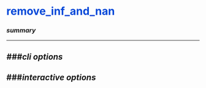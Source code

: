 # <span style="color: #0048d8">**remove_inf_and_nan**</span>

### *summary*
---


*###cli options*
---


###*interactive options*
---

